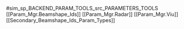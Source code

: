 #sim_sp_BACKEND_PARAM_TOOLS_src_PARAMETERS_TOOLS
[[Param_Mgr.Beamshape_Ids]]
[[Param_Mgr.Radar]]
[[Param_Mgr.Viu]]
[[Secondary_Beamshape_Ids_Param_Types]]
